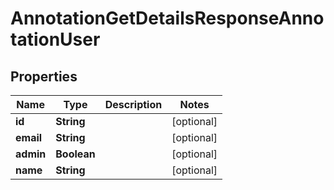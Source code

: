 

# AnnotationGetDetailsResponseAnnotationUser


## Properties

| Name | Type | Description | Notes |
|------------ | ------------- | ------------- | -------------|
|**id** | **String** |  |  [optional] |
|**email** | **String** |  |  [optional] |
|**admin** | **Boolean** |  |  [optional] |
|**name** | **String** |  |  [optional] |



